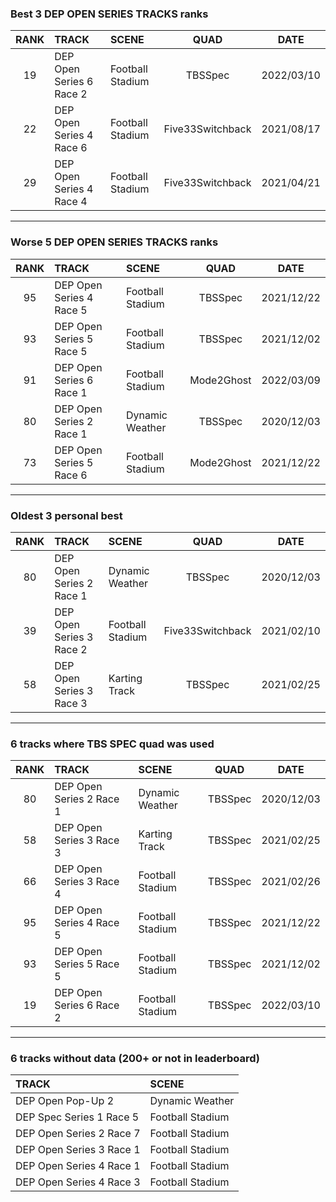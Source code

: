 ### Best 3 DEP OPEN SERIES TRACKS ranks
|RANK|TRACK|SCENE|QUAD|DATE|
|:---:|:---|:---|:---:|:---:|
|19|DEP Open Series 6 Race 2|Football Stadium|TBSSpec|2022/03/10|
|22|DEP Open Series 4 Race 6|Football Stadium|Five33Switchback|2021/08/17|
|29|DEP Open Series 4 Race 4|Football Stadium|Five33Switchback|2021/04/21|
---
### Worse 5 DEP OPEN SERIES TRACKS ranks
|RANK|TRACK|SCENE|QUAD|DATE|
|:---:|:---|:---|:---:|:---:|
|95|DEP Open Series 4 Race 5|Football Stadium|TBSSpec|2021/12/22|
|93|DEP Open Series 5 Race 5|Football Stadium|TBSSpec|2021/12/02|
|91|DEP Open Series 6 Race 1|Football Stadium|Mode2Ghost|2022/03/09|
|80|DEP Open Series 2 Race 1|Dynamic Weather|TBSSpec|2020/12/03|
|73|DEP Open Series 5 Race 6|Football Stadium|Mode2Ghost|2021/12/22|
---
### Oldest 3 personal best
|RANK|TRACK|SCENE|QUAD|DATE|
|:---:|:---|:---|:---:|:---:|
|80|DEP Open Series 2 Race 1|Dynamic Weather|TBSSpec|2020/12/03|
|39|DEP Open Series 3 Race 2|Football Stadium|Five33Switchback|2021/02/10|
|58|DEP Open Series 3 Race 3|Karting Track|TBSSpec|2021/02/25|
---
### 6 tracks where TBS SPEC quad was used
|RANK|TRACK|SCENE|QUAD|DATE|
|:---:|:---|:---|:---:|:---:|
|80|DEP Open Series 2 Race 1|Dynamic Weather|TBSSpec|2020/12/03|
|58|DEP Open Series 3 Race 3|Karting Track|TBSSpec|2021/02/25|
|66|DEP Open Series 3 Race 4|Football Stadium|TBSSpec|2021/02/26|
|95|DEP Open Series 4 Race 5|Football Stadium|TBSSpec|2021/12/22|
|93|DEP Open Series 5 Race 5|Football Stadium|TBSSpec|2021/12/02|
|19|DEP Open Series 6 Race 2|Football Stadium|TBSSpec|2022/03/10|
---
### 6 tracks without data (200+ or not in leaderboard)
|TRACK|SCENE|
|:---|:---|
|DEP Open Pop-Up 2|Dynamic Weather|
|DEP Spec Series 1 Race 5|Football Stadium|
|DEP Open Series 2 Race 7|Football Stadium|
|DEP Open Series 3 Race 1|Football Stadium|
|DEP Open Series 4 Race 1|Football Stadium|
|DEP Open Series 4 Race 3|Football Stadium|
